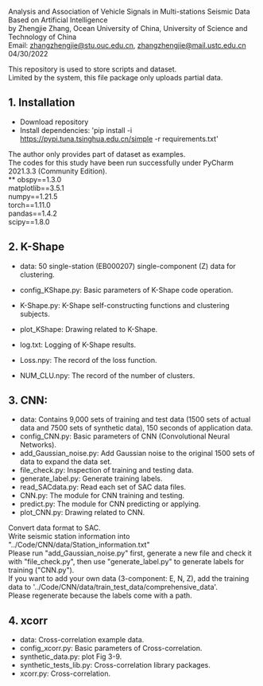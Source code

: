 Analysis and Association of Vehicle Signals in Multi-stations Seismic Data Based on Artificial Intelligence  
by Zhengjie Zhang, Ocean University of China, University of Science and Technology of China  
Email: zhangzhengjie@stu.ouc.edu.cn, zhangzhengjie@mail.ustc.edu.cn  
04/30/2022  

This repository is used to store scripts and dataset.  
Limited by the system, this file package only uploads partial data.  


## 1. Installation
* Download repository
* Install dependencies: 'pip install -i https://pypi.tuna.tsinghua.edu.cn/simple -r requirements.txt'

The author only provides part of  dataset as examples.  
The codes for this study have been run successfully under PyCharm 2021.3.3 (Community Edition).  
** obspy==1.3.0  
  matplotlib==3.5.1  
  numpy==1.21.5  
  torch==1.11.0  
  pandas==1.4.2  
  scipy==1.8.0  



## 2. K-Shape
* data: 50 single-station (EB000207) single-component (Z) data for clustering.

* config_KShape.py: Basic parameters of K-Shape code operation.
* K-Shape.py: K-Shape self-constructing functions and clustering subjects.
* plot_KShape: Drawing related to K-Shape.

* log.txt: Logging of K-Shape results.
* Loss.npy: The record of the loss function.
* NUM_CLU.npy: The record of the number of clusters.



## 3. CNN:
* data: Contains 9,000 sets of training and test data (1500 sets of actual data and 7500 sets of synthetic data),
           150 seconds of application data.
* config_CNN.py: Basic parameters of CNN (Convolutional Neural Networks).
* add_Gaussian_noise.py: Add Gaussian noise to the original 1500 sets of data to expand the data set.
* file_check.py: Inspection of training and testing data.
* generate_label.py: Generate training labels.
* read_SACdata.py: Read each set of SAC data files.
* CNN.py: The module for CNN training and testing.
* predict.py: The module for CNN predicting or applying.
* plot_CNN.py: Drawing related to CNN.

Convert data format to SAC.  
Write seismic station information into "../Code/CNN/data/Station_information.txt"  
Please run "add_Gaussian_noise.py" first, generate a new file and check it with "file_check.py", then use "generate_label.py" to generate labels for training ("CNN.py").  
If you want to add your own data (3-component: E, N, Z), add the training data to '../Code/CNN/data/train_test_data/comprehensive_data'.  
Please regenerate because the labels come with a path.  



## 4. xcorr
* data: Cross-correlation example data.
* config_xcorr.py: Basic parameters of Cross-correlation.
* synthetic_data.py: plot Fig 3-9.
* synthetic_tests_lib.py: Cross-correlation library packages.
* xcorr.py: Cross-correlation.
